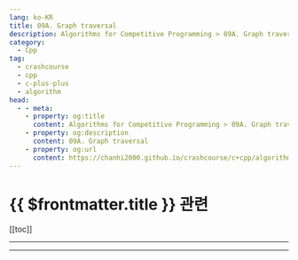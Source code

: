 ```yaml
---
lang: ko-KR
title: 09A. Graph traversal
description: Algorithms for Competitive Programming > 09A. Graph traversal
category:
  - Cpp
tag: 
  - crashcourse
  - cpp
  - c-plus-plus
  - algorithm
head:
  - - meta:
    - property: og:title
      content: Algorithms for Competitive Programming > 09A. Graph traversal
    - property: og:description
      content: 09A. Graph traversal
    - property: og:url
      content: https://chanhi2000.github.io/crashcourse/c+cpp/algorithms-for-competitive-programming/09-graphs/09A.html
---
```


# {{ $frontmatter.title }} 관련

[[toc]]

---

---

<TagLinks />